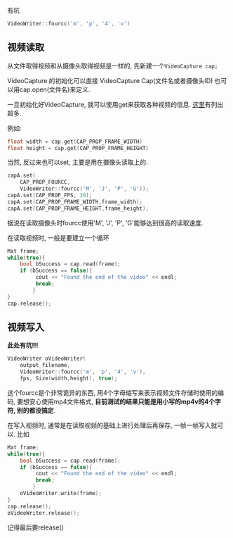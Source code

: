 <!--
.. title: OpenCV C++学习笔记(3): 视频读写
.. slug: opencv_3
.. date: 2020-06-09 9:00 UTC+08:00
.. tags: 
.. category: 教程, opencv, cpp
.. link:
.. description:
.. type: text
-->

有坑
```C++
VideoWriter::fourcc('m', 'p', '4', 'v')
```
<!-- TEASER_END -->


## 视频读取

从文件取得视频和从摄像头取得视频是一样的, 先新建一个```VideoCapture cap;```

VideoCapture 的初始化可以直接
VideoCapture Cap(文件名或者摄像头ID) 也可以用cap.open(文件名)来定义.

一旦初始化好VideoCapture, 就可以使用get来获取各种视频的信息. [这里](https://docs.opencv.org/master/d4/d15/group__videoio__flags__base.html#gaeb8dd9c89c10a5c63c139bf7c4f5704d)有列出超多. 

例如:

```C++
float width = cap.get(CAP_PROP_FRAME_WIDTH)
float height = cap.get(CAP_PROP_FRAME_HEIGHT)
```
当然, 反过来也可以set, 主要是用在摄像头读取上的. 

```C++
capA.set(
    CAP_PROP_FOURCC, 
    VideoWriter::fourcc('M', 'J', 'P', 'G'));
capA.set(CAP_PROP_FPS, 30);
capA.set(CAP_PROP_FRAME_WIDTH,frame_width);
capA.set(CAP_PROP_FRAME_HEIGHT,frame_height);
```
据说在读取摄像头时fourcc使用'M', 'J', 'P', 'G'能够达到很高的读取速度. 

在读取视频时, 一般是要建立一个循环
```C++
Mat frame;
while(true){
    bool bSuccess = cap.read(frame); 
    if (bSuccess == false){
         cout << "Found the end of the video" << endl;
         break;
        }
}
cap.release();
```

## 视频写入

**此处有坑!!!**

```C++
VideoWriter oVideoWriter(
    output_filename, 
    VideoWriter::fourcc('m', 'p', '4', 'v'),
    fps, Size(width,height), true);    
```
这个fourcc是个非常诡异的东西, 用4个字母缩写来表示视频文件存储时使用的编码, 要想安心使用mp4文件格式, **目前测试的结果只能是用小写的mp4v的4个字符, 别的都没搞定**.


在写入视频时, 通常是在读取视频的基础上进行处理后再保存, 一帧一帧写入就可以. 比如
```C++
Mat frame;
while(true){
    bool bSuccess = cap.read(frame); 
    if (bSuccess == false){
         cout << "Found the end of the video" << endl;
         break;
        }
    oVideoWriter.write(frame);
}
cap.release();
oVideoWriter.release();
```
记得最后要release()